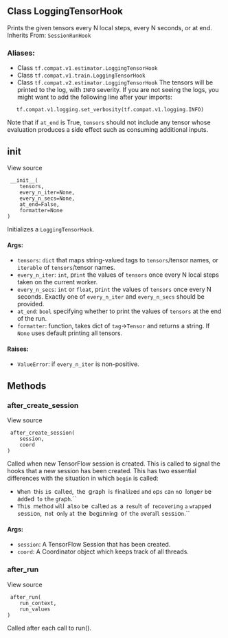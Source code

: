 ## Class LoggingTensorHook
Prints the given tensors every N local steps, every N seconds, or at end.
Inherits From: `SessionRunHook`
### Aliases:
- Class `tf.compat.v1.estimator.LoggingTensorHook`
- Class `tf.compat.v1.train.LoggingTensorHook`
- Class `tf.compat.v2.estimator.LoggingTensorHook`
The tensors will be printed to the log, with `INFO` severity. If you are not seeing the logs, you might want to add the following line after your imports:

```
   tf.compat.v1.logging.set_verbosity(tf.compat.v1.logging.INFO)
```
Note that if `at_end` is True, `tensors` should not include any tensor whose evaluation produces a side effect such as consuming additional inputs.
## __init__
View source

```
 __init__(
    tensors,
    every_n_iter=None,
    every_n_secs=None,
    at_end=False,
    formatter=None
)
```
Initializes a `LoggingTensorHook`.
#### Args:
- `tensors`: `dict` that maps string-valued tags to `tensors`/tensor names, or `iterable` of `tensors`/tensor names.
- `every_n_iter`: `int`, pr`int` the values of `tensors` once every N local steps taken on the current worker.
- `every_n_secs`: `int` or `float`, pr`int` the values of `tensors` once every N seconds. Exactly one of `every_n_iter` and `every_n_secs` should be provided.
- `at_end`: `bool` specifying whether to print the values of `tensors` at the end of the run.
- `formatter`: function, takes dict of `tag`->`Tensor` and returns a string. If `None` uses default printing all tensors.
#### Raises:
- `ValueError`: if `every_n_iter` is non-positive.
## Methods
### after_create_session
View source

```
 after_create_session(
    session,
    coord
)
```
Called when new TensorFlow session is created.
This is called to signal the hooks that a new session has been created. This has two essential differences with the situation in which `begin` is called:
- ``W``h``e``n`` ``t``h``i``s`` ``i``s`` ``c``a``l``l``e``d``,`` ``t``h``e`` ``g``r``a``p``h`` ``i``s`` ``f``i``n``a``l``i``z``e``d`` ``a``n``d`` ``o``p``s`` ``c``a``n`` ``n``o`` ``l``o``n``g``e``r`` ``b``e`` ``a``d``d``e``d`` ``t``o`` ``t``h``e`` ``g``r``a``p``h``.``
- ``T``h``i``s`` ``m``e``t``h``o``d`` ``w``i``l``l`` ``a``l``s``o`` ``b``e`` ``c``a``l``l``e``d`` ``a``s`` ``a`` ``r``e``s``u``l``t`` ``o``f`` ``r``e``c``o``v``e``r``i``n``g`` ``a`` ``w``r``a``p``p``e``d`` ``s``e``s``s``i``o``n``,`` ``n``o``t`` ``o``n``l``y`` ``a``t`` ``t``h``e`` ``b``e``g``i``n``n``i``n``g`` ``o``f`` ``t``h``e`` ``o``v``e``r``a``l``l`` ``s``e``s``s``i``o``n``.``
#### Args:
- `session`: A TensorFlow Session that has been created.
- `coord`: A Coordinator object which keeps track of all threads.
### after_run
View source

```
 after_run(
    run_context,
    run_values
)
```
Called after each call to run().
